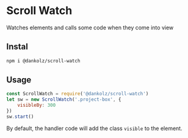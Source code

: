# Scroll Watch

Watches elements and calls some code when they come into view

## Instal

```bash
npm i @dankolz/scroll-watch
```

## Usage

```js
const ScrollWatch = require('@dankolz/scroll-watch')
let sw = new ScrollWatch('.project-box', {
	visibleBy: 300
})
sw.start()
```

By default, the handler code will add the class `visible` to the element.
